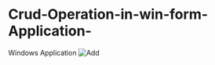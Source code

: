 # Crud-Operation-in-win-form-Application-
Windows Application
![Add](https://github.com/user-attachments/assets/ebf2a8d8-39e7-4f5c-be11-8113908b1d1d)
